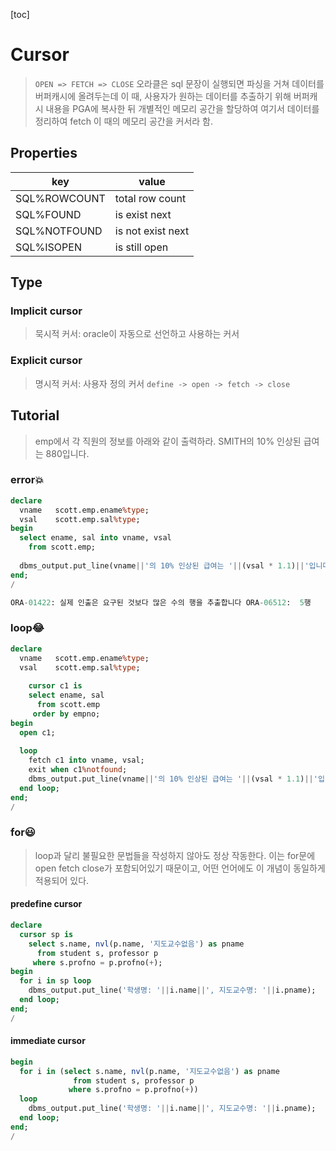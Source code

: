 [toc]

# Cursor

> `OPEN => FETCH => CLOSE`
> 오라클은 sql 문장이 실행되면 파싱을 거쳐 데이터를 버퍼캐시에 올려두는데
> 이 때, 사용자가 원하는 데이터를 추출하기 위해 버퍼캐시 내용을 PGA에 복사한 뒤
> 개별적인 메모리 공간을 할당하여 여기서 데이터를 정리하여 fetch
> 이 때의 메모리 공간을 커서라 함.

## Properties

| key          | value             |
| ------------ | ----------------- |
| SQL%ROWCOUNT | total row count   |
| SQL%FOUND    | is exist next     |
| SQL%NOTFOUND | is not exist next |
| SQL%ISOPEN   | is still open     |

## Type

### Implicit cursor

> 묵시적 커서: oracle이 자동으로 선언하고 사용하는 커서

### Explicit cursor

> 명시적 커서: 사용자 정의 커서
> `define -> open -> fetch -> close`

## Tutorial

> emp에서 각 직원의 정보를 아래와 같이 출력하라.
> SMITH의 10% 인상된 급여는 880입니다.

### error💥

```sql
declare
  vname   scott.emp.ename%type;
  vsal    scott.emp.sal%type;
begin
  select ename, sal into vname, vsal
    from scott.emp;
    
  dbms_output.put_line(vname||'의 10% 인상된 급여는 '||(vsal * 1.1)||'입니다.');
end;
/

ORA-01422: 실제 인출은 요구된 것보다 많은 수의 행을 추출합니다 ORA-06512:  5행
```

### loop😂

```sql
declare
  vname   scott.emp.ename%type;
  vsal    scott.emp.sal%type;
  
	cursor c1 is
    select ename, sal
      from scott.emp
     order by empno;
begin
  open c1;
  
  loop
    fetch c1 into vname, vsal;  
    exit when c1%notfound;
    dbms_output.put_line(vname||'의 10% 인상된 급여는 '||(vsal * 1.1)||'입니다.');
  end loop;  
end;
/
```

### for😃

>loop과 달리 불필요한 문법들을 작성하지 않아도 정상 작동한다.
>이는 for문에 open fetch close가 포함되어있기 때문이고,
>어떤 언어에도 이 개념이 동일하게 적용되어 있다.

#### predefine cursor

```sql
declare
  cursor sp is
    select s.name, nvl(p.name, '지도교수없음') as pname
      from student s, professor p
     where s.profno = p.profno(+);
begin
  for i in sp loop
    dbms_output.put_line('학생명: '||i.name||', 지도교수명: '||i.pname);
  end loop;
end;
/
```

#### immediate cursor

```sql
begin
  for i in (select s.name, nvl(p.name, '지도교수없음') as pname
              from student s, professor p
             where s.profno = p.profno(+))
  loop
    dbms_output.put_line('학생명: '||i.name||', 지도교수명: '||i.pname);
  end loop;
end;
/
```



